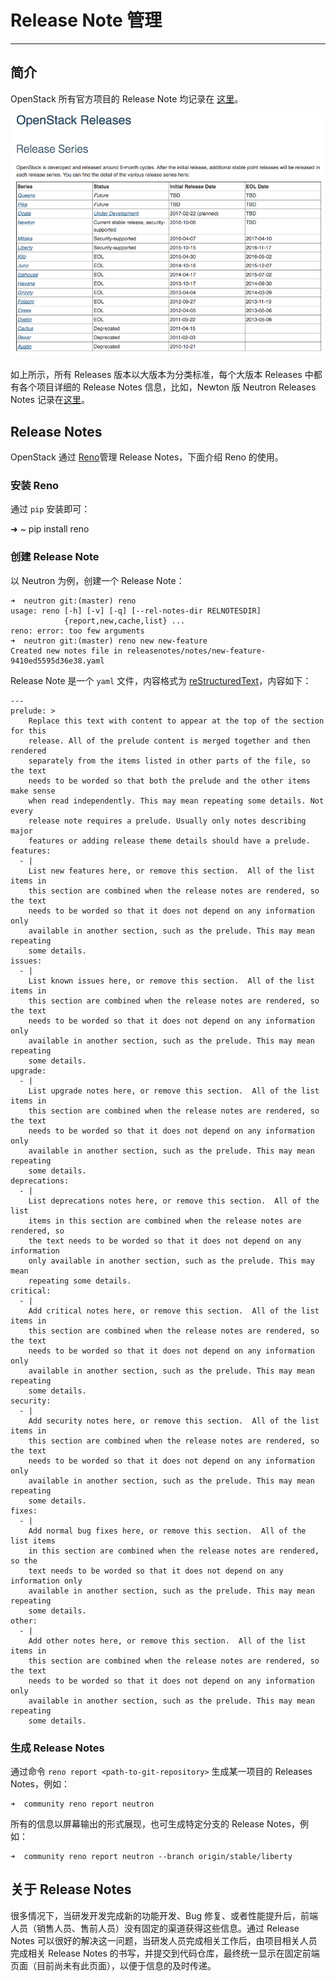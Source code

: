 # Release Note 管理

---

## 简介

OpenStack 所有官方项目的 Release Note 均记录在 [这里](https://releases.openstack.org/)。

![release][1]

如上所示，所有 Releases 版本以大版本为分类标准，每个大版本 Releases 中都有各个项目详细的 Release Notes 信息，比如，Newton 版 Neutron Releases Notes 记录在[这里](http://docs.openstack.org/releasenotes/neutron/newton.html)。

## Release Notes

OpenStack 通过 [Reno](http://docs.openstack.org/developer/reno/)管理 Release Notes，下面介绍 Reno 的使用。

### 安装 Reno

通过 `pip` 安装即可：

   ➜  ~ pip install reno

### 创建 Release Note

以 Neutron 为例，创建一个 Release Note：

    ➜  neutron git:(master) reno
    usage: reno [-h] [-v] [-q] [--rel-notes-dir RELNOTESDIR]
                {report,new,cache,list} ...
    reno: error: too few arguments
    ➜  neutron git:(master) reno new new-feature
    Created new notes file in releasenotes/notes/new-feature-9410ed5595d36e38.yaml

Release Note 是一个 `yaml` 文件，内容格式为 [reStructuredText](http://www.sphinx-doc.org/en/stable/rest.html)，内容如下：

    ---
    prelude: >
        Replace this text with content to appear at the top of the section for this
        release. All of the prelude content is merged together and then rendered
        separately from the items listed in other parts of the file, so the text
        needs to be worded so that both the prelude and the other items make sense
        when read independently. This may mean repeating some details. Not every
        release note requires a prelude. Usually only notes describing major
        features or adding release theme details should have a prelude.
    features:
      - |
        List new features here, or remove this section.  All of the list items in
        this section are combined when the release notes are rendered, so the text
        needs to be worded so that it does not depend on any information only
        available in another section, such as the prelude. This may mean repeating
        some details.
    issues:
      - |
        List known issues here, or remove this section.  All of the list items in
        this section are combined when the release notes are rendered, so the text
        needs to be worded so that it does not depend on any information only
        available in another section, such as the prelude. This may mean repeating
        some details.
    upgrade:
      - |
        List upgrade notes here, or remove this section.  All of the list items in
        this section are combined when the release notes are rendered, so the text
        needs to be worded so that it does not depend on any information only
        available in another section, such as the prelude. This may mean repeating
        some details.
    deprecations:
      - |
        List deprecations notes here, or remove this section.  All of the list
        items in this section are combined when the release notes are rendered, so
        the text needs to be worded so that it does not depend on any information
        only available in another section, such as the prelude. This may mean
        repeating some details.
    critical:
      - |
        Add critical notes here, or remove this section.  All of the list items in
        this section are combined when the release notes are rendered, so the text
        needs to be worded so that it does not depend on any information only
        available in another section, such as the prelude. This may mean repeating
        some details.
    security:
      - |
        Add security notes here, or remove this section.  All of the list items in
        this section are combined when the release notes are rendered, so the text
        needs to be worded so that it does not depend on any information only
        available in another section, such as the prelude. This may mean repeating
        some details.
    fixes:
      - |
        Add normal bug fixes here, or remove this section.  All of the list items
        in this section are combined when the release notes are rendered, so the
        text needs to be worded so that it does not depend on any information only
        available in another section, such as the prelude. This may mean repeating
        some details.
    other:
      - |
        Add other notes here, or remove this section.  All of the list items in
        this section are combined when the release notes are rendered, so the text
        needs to be worded so that it does not depend on any information only
        available in another section, such as the prelude. This may mean repeating
        some details.

### 生成 Release Notes

通过命令 `reno report <path-to-git-repository>` 生成某一项目的 Releases Notes，例如：

    ➜  community reno report neutron

所有的信息以屏幕输出的形式展现，也可生成特定分支的 Release Notes，例如：

    ➜  community reno report neutron --branch origin/stable/liberty

## 关于 Release Notes

很多情况下，当研发开发完成新的功能开发、Bug 修复、或者性能提升后，前端人员（销售人员、售前人员）没有固定的渠道获得这些信息。通过 Release Notes 可以很好的解决这一问题，当研发人员完成相关工作后，由项目相关人员完成相关 Release Notes 的书写，并提交到代码仓库，最终统一显示在固定前端页面（目前尚未有此页面），以便于信息的及时传递。

[1]: ../images/release_notes/release.png
